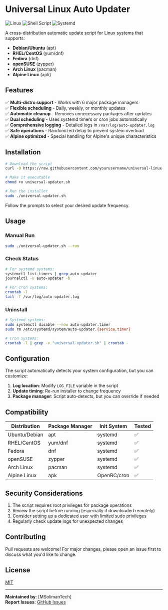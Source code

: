 # Universal Linux Auto Updater

![Linux](https://img.shields.io/badge/Linux-FCC624?style=for-the-badge&logo=linux&logoColor=black)
![Shell Script](https://img.shields.io/badge/Shell_Script-121011?style=for-the-badge&logo=gnu-bash&logoColor=white)
![Systemd](https://img.shields.io/badge/systemd-000000?style=for-the-badge&logo=systemd&logoColor=white)

A cross-distribution automatic update script for Linux systems that supports:
- **Debian/Ubuntu** (apt)
- **RHEL/CentOS** (yum/dnf)
- **Fedora** (dnf)
- **openSUSE** (zypper)
- **Arch Linux** (pacman)
- **Alpine Linux** (apk)

## Features

✅ **Multi-distro support** - Works with 6 major package managers  
✅ **Flexible scheduling** - Daily, weekly, or monthly updates  
✅ **Automatic cleanup** - Removes unnecessary packages after updates  
✅ **Dual scheduling** - Uses systemd timers or cron jobs automatically  
✅ **Comprehensive logging** - Detailed logs in `/var/log/auto-updater.log`  
✅ **Safe operations** - Randomized delay to prevent system overload  
✅ **Alpine optimized** - Special handling for Alpine's unique characteristics  

## Installation

```bash
# Download the script
curl -O https://raw.githubusercontent.com/yourusername/universal-linux-updater/main/universal-updater.sh

# Make it executable
chmod +x universal-updater.sh

# Run the installer
sudo ./universal-updater.sh
```

Follow the prompts to select your desired update frequency.

## Usage

### Manual Run
```bash
sudo ./universal-updater.sh --run
```

### Check Status
```bash
# For systemd systems:
systemctl list-timers | grep auto-updater
journalctl -u auto-updater -b

# For cron systems:
crontab -l
tail -f /var/log/auto-updater.log
```

### Uninstall
```bash
# Systemd systems:
sudo systemctl disable --now auto-updater.timer
sudo rm /etc/systemd/system/auto-updater.{service,timer}

# Cron systems:
crontab -l | grep -v "universal-updater.sh" | crontab -
```

## Configuration

The script automatically detects your system configuration, but you can customize:

1. **Log location**: Modify `LOG_FILE` variable in the script
2. **Update timing**: Re-run installer to change frequency
3. **Package manager**: Script auto-detects, but you can override if needed

## Compatibility

| Distribution  | Package Manager | Init System  | Tested  |
|--------------|----------------|-------------|---------|
| Ubuntu/Debian | apt           | systemd     | ✅      |
| RHEL/CentOS  | yum/dnf       | systemd     | ✅      |
| Fedora       | dnf           | systemd     | ✅      |
| openSUSE     | zypper        | systemd     | ✅      |
| Arch Linux   | pacman        | systemd     | ✅      |
| Alpine Linux | apk           | OpenRC/cron | ✅      |

## Security Considerations

1. The script requires root privileges for package operations
2. Review the script before running (especially if downloaded remotely)
3. Consider setting up a dedicated user with limited sudo privileges
4. Regularly check update logs for unexpected changes

## Contributing

Pull requests are welcome! For major changes, please open an issue first to discuss what you'd like to change.

## License

[MIT](https://choosealicense.com/licenses/mit/)

---

**Maintained by**: [MSolimanTech]  
**Report Issues**: [GitHub Issues](https://github.com/msolimantech1/universal-linux-updater/issues)
```
